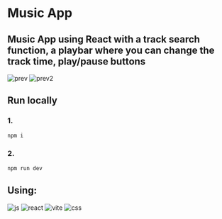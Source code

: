 # Music App
## Music App using React with a track search function, a playbar where you can change the track time, play/pause buttons 

![prev](https://github.com/demurre/MusicApp/assets/117121382/a1f81844-1b13-46c5-990c-4f148aa11d8f)
![prev2](https://github.com/demurre/MusicApp/assets/117121382/79f7d6ae-7ed7-4d01-ad31-6bdbd651a532)

## Run locally

### 1.

```bash
npm i
```

### 2.

```bash
npm run dev
```

## Using:

![js](https://img.shields.io/badge/JavaScript-F7DF1E.svg?style=for-the-badge&logo=JavaScript&logoColor=black)
![react](https://img.shields.io/badge/React-61DAFB.svg?style=for-the-badge&logo=React&logoColor=black)
![vite](https://img.shields.io/badge/Vite-646CFF.svg?style=for-the-badge&logo=Vite&logoColor=white)
![css](https://img.shields.io/badge/CSS3-1572B6.svg?style=for-the-badge&logo=CSS3&logoColor=white)
